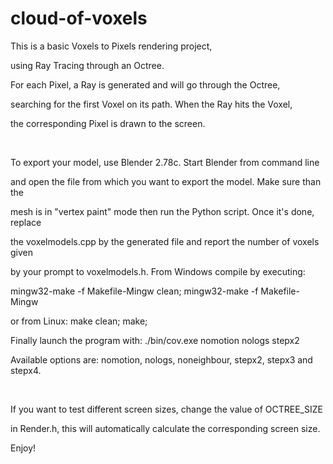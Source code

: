 cloud-of-voxels
===============
This is a basic Voxels to Pixels rendering project,

using Ray Tracing through an Octree.

For each Pixel, a Ray is generated and will go through the Octree,

searching for the first Voxel on its path. When the Ray hits the Voxel,

the corresponding Pixel is drawn to the screen.

<br/>

To export your model, use Blender 2.78c. Start Blender from command line

and open the file from which you want to export the model. Make sure than the

mesh is in "vertex paint" mode then run the Python script. Once it's done, replace

the voxelmodels.cpp by the generated file and report the number of voxels given

by your prompt to voxelmodels.h. From Windows compile by executing:

mingw32-make -f Makefile-Mingw clean; mingw32-make -f Makefile-Mingw

or from Linux: make clean; make;

Finally launch the program with: ./bin/cov.exe nomotion nologs stepx2

Available options are: nomotion, nologs, noneighbour, stepx2, stepx3 and stepx4.

<br/>

If you want to test different screen sizes, change the value of OCTREE_SIZE

in Render.h, this will automatically calculate the corresponding screen size.

Enjoy!
